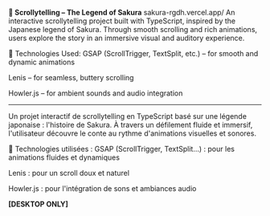 **🎴 Scrollytelling – The Legend of Sakura**
sakura-rgdh.vercel.app/
An interactive scrollytelling project built with TypeScript, inspired by the Japanese legend of Sakura. Through smooth scrolling and rich animations, users explore the story in an immersive visual and auditory experience.

🔧 Technologies Used:
GSAP (ScrollTrigger, TextSplit, etc.) – for smooth and dynamic animations

Lenis – for seamless, buttery scrolling

Howler.js – for ambient sounds and audio integration

----------------------------------------------------------------------------------------------
Un projet interactif de scrollytelling en TypeScript basé sur une légende japonaise : l'histoire de Sakura. À travers un défilement fluide et immersif, l'utilisateur découvre le conte au rythme d'animations visuelles et sonores.

🔧 Technologies utilisées :
GSAP (ScrollTrigger, TextSplit...) : pour les animations fluides et dynamiques

Lenis : pour un scroll doux et naturel

Howler.js : pour l'intégration de sons et ambiances audio


**[DESKTOP ONLY]**

